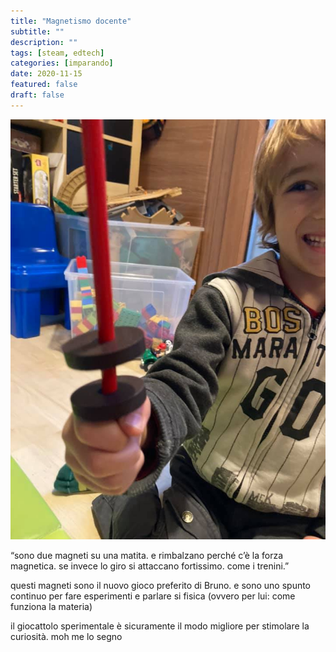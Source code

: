 ```yaml
---
title: "Magnetismo docente"
subtitle: ""
description: ""
tags: [steam, edtech]
categories: [imparando]
date: 2020-11-15
featured: false
draft: false
---
```

![](../../../assets/img/post/2020/bruno_magnete_featured.jpg)

“sono due magneti su una matita. e rimbalzano perché c’è la forza magnetica.
se invece lo giro si attaccano fortissimo.
come i trenini.”

questi magneti sono il nuovo gioco preferito di Bruno. e sono uno spunto continuo per fare esperimenti e parlare si fisica (ovvero per lui: come funziona la materia)

il giocattolo sperimentale è sicuramente il modo migliore per stimolare la curiosità. moh me lo segno
